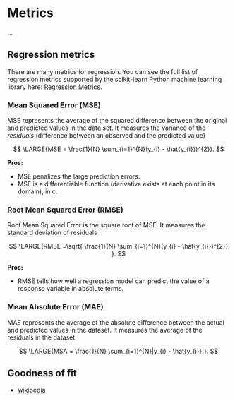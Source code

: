 # Metrics
...

## Regression metrics
There are many metrics for regression. You can see the full list of regression metrics supported by the scikit-learn Python machine learning library here: [Regression Metrics](https://scikit-learn.org/stable/modules/classes.html#regression-metrics).

### Mean Squared Error (MSE)
MSE represents the average of the squared difference between the original and predicted values in the data set. It measures the variance of the *residuals* (difference between an observed and the predicted value)  

$$ \LARGE{MSE = \frac{1}{N} \sum_{i=1}^{N}(y_{i} - \hat{y_{i}})^{2}}. $$

**Pros:** 
- MSE penalizes the large prediction errors.
- MSE is a differentiable function (derivative exists at each point in its domain), in c.


### Root Mean Squared Error (RMSE)
Root Mean Squared Error is the square root of MSE. It measures the standard deviation of residuals  

$$ \LARGE{RMSE =\sqrt{ \frac{1}{N} \sum_{i=1}^{N}(y_{i} - \hat{y_{i}})^{2}} }. $$

**Pros:**
- RMSE tells how well a regression model can predict the value of a response variable in absolute terms.

### Mean Absolute Error (MAE)
MAE represents the average of the absolute difference between the actual and predicted values in the dataset. It measures the average of the residuals in the dataset  

$$ \LARGE{MSA = \frac{1}{N} \sum_{i=1}^{N}|y_{i} - \hat{y_{i}}|}. $$

## Goodness of fit
- [wikipedia](https://en.wikipedia.org/wiki/Goodness_of_fit)
